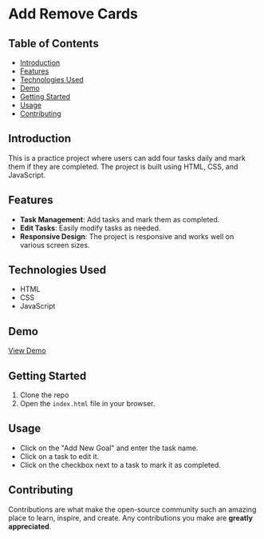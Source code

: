 # Add Remove Cards

## Table of Contents

- [Introduction](#introduction)
- [Features](#features)
- [Technologies Used](#technologies-used)
- [Demo](#demo)
- [Getting Started](#getting-started)
- [Usage](#usage)
- [Contributing](#contributing)

## Introduction

This is a practice project where users can add four tasks daily and mark them if they are completed. The project is built using HTML, CSS, and JavaScript.

## Features

- **Task Management**: Add tasks and mark them as completed.
- **Edit Tasks**: Easily modify tasks as needed.
- **Responsive Design**: The project is responsive and works well on various screen sizes.

## Technologies Used

- HTML
- CSS
- JavaScript

## Demo

[View Demo](https://perfectplanner.netlify.app/)

## Getting Started

1. Clone the repo
2. Open the `index.html` file in your browser.

## Usage

- Click on the "Add New Goal" and enter the task name.
- Click on a task to edit it.
- Click on the checkbox next to a task to mark it as completed.

## Contributing

Contributions are what make the open-source community such an amazing place to learn, inspire, and create. Any contributions you make are **greatly appreciated**.
